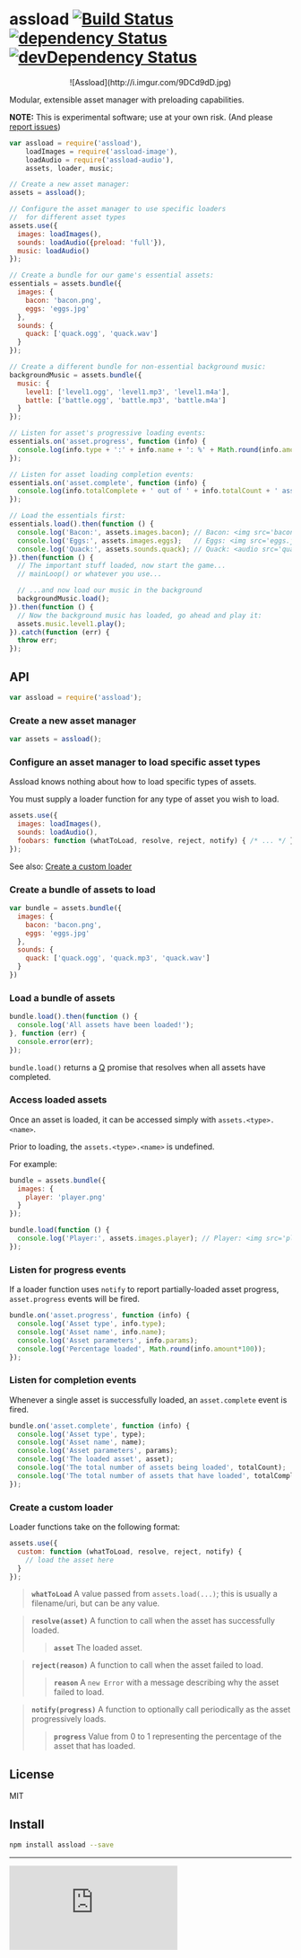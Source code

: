 # assload [![Build Status](https://drone.io/github.com/gitsubio/assload/status.png)](https://drone.io/github.com/gitsubio/assload/latest) [![dependency Status](https://david-dm.org/gitsubio/assload/status.svg?style=flat-square)](https://david-dm.org/gitsubio/assload#info=dependencies) [![devDependency Status](https://david-dm.org/gitsubio/assload/dev-status.svg?style=flat-square)](https://david-dm.org/gitsubio/assload#info=devDependencies)

<center>
  ![Assload](http://i.imgur.com/9DCd9dD.jpg)
</center>

Modular, extensible asset manager with preloading capabilities.

**NOTE:** This is experimental software; use at your own risk. (And please [report issues](http://github.com/gitsubio/assload/issues))

```js
var assload = require('assload'),
    loadImages = require('assload-image'),
    loadAudio = require('assload-audio'),
    assets, loader, music;

// Create a new asset manager:
assets = assload();

// Configure the asset manager to use specific loaders
//  for different asset types
assets.use({
  images: loadImages(),
  sounds: loadAudio({preload: 'full'}),
  music: loadAudio()
});

// Create a bundle for our game's essential assets:
essentials = assets.bundle({
  images: {
    bacon: 'bacon.png',
    eggs: 'eggs.jpg'
  },
  sounds: {
    quack: ['quack.ogg', 'quack.wav']
  }
});

// Create a different bundle for non-essential background music:
backgroundMusic = assets.bundle({
  music: {
    level1: ['level1.ogg', 'level1.mp3', 'level1.m4a'],
    battle: ['battle.ogg', 'battle.mp3', 'battle.m4a']
  }
});

// Listen for asset's progressive loading events:
essentials.on('asset.progress', function (info) {
  console.log(info.type + ':' + info.name + ': %' + Math.round(info.amount*100));
});

// Listen for asset loading completion events:
essentials.on('asset.complete', function (info) {
  console.log(info.totalComplete + ' out of ' + info.totalCount + ' assets loaded');
});

// Load the essentials first:
essentials.load().then(function () {
  console.log('Bacon:', assets.images.bacon); // Bacon: <img src='bacon.png' />
  console.log('Eggs:', assets.images.eggs);   // Eggs: <img src='eggs.jpg' />
  console.log('Quack:', assets.sounds.quack); // Quack: <audio src='quack.ogg' />
}).then(function () {
  // The important stuff loaded, now start the game...
  // mainLoop() or whatever you use...

  // ...and now load our music in the background
  backgroundMusic.load();
}).then(function () {
  // Now the background music has loaded, go ahead and play it:
  assets.music.level1.play();
}).catch(function (err) {
  throw err;
});
```

## API

```js
var assload = require('assload');
```

### Create a new asset manager

```js
var assets = assload();
```

### Configure an asset manager to load specific asset types

Assload knows nothing about how to load specific types of assets.

You must supply a loader function for any type of asset you wish to load.

```js
assets.use({
  images: loadImages(),
  sounds: loadAudio(),
  foobars: function (whatToLoad, resolve, reject, notify) { /* ... */ }
});
```

See also: [Create a custom loader](#create-a-custom-loader)

### Create a bundle of assets to load

```js
var bundle = assets.bundle({
  images: {
    bacon: 'bacon.png',
    eggs: 'eggs.jpg'
  },
  sounds: {
    quack: ['quack.ogg', 'quack.mp3', 'quack.wav']
  }
})
```

### Load a bundle of assets

```js
bundle.load().then(function () {
  console.log('All assets have been loaded!');
}, function (err) {
  console.error(err);
});
```

`bundle.load()` returns a [Q](https://github.com/kriskowal/q) promise that
resolves when all assets have completed.

### Access loaded assets

Once an asset is loaded, it can be accessed simply with `assets.<type>.<name>`.

Prior to loading, the `assets.<type>.<name>` is undefined.

For example:

```js
bundle = assets.bundle({
  images: {
    player: 'player.png'
  }
});

bundle.load(function () {
  console.log('Player:', assets.images.player); // Player: <img src='player.png' />
});
```

### Listen for progress events

If a loader function uses `notify` to report partially-loaded asset progress,
`asset.progress` events will be fired.

```js
bundle.on('asset.progress', function (info) {
  console.log('Asset type', info.type);
  console.log('Asset name', info.name);
  console.log('Asset parameters', info.params);
  console.log('Percentage loaded', Math.round(info.amount*100));
});
```

### Listen for completion events

Whenever a single asset is successfully loaded, an `asset.complete` event is fired.

```js
bundle.on('asset.complete', function (info) {
  console.log('Asset type', type);
  console.log('Asset name', name);
  console.log('Asset parameters', params);
  console.log('The loaded asset', asset);
  console.log('The total number of assets being loaded', totalCount);
  console.log('The total number of assets that have loaded', totalComplete);
});
```

### Create a custom loader <a name='create-a-custom-loader' />

Loader functions take on the following format:

```js
assets.use({
  custom: function (whatToLoad, resolve, reject, notify) {
    // load the asset here
  }
});
```

> **`whatToLoad`**
> A value passed from `assets.load(...)`; this is usually a filename/uri, but can be any value.

> **`resolve(asset)`**
> A function to call when the asset has successfully loaded.
>
> > **`asset`**
> > The loaded asset.

> **`reject(reason)`**
> A function to call when the asset failed to load.
>
> > **`reason`**
> > A `new Error` with a message describing why the asset failed to load.

> **`notify(progress)`**
> A function to optionally call periodically as the asset progressively loads.
> 
> > **`progress`**
> > Value from 0 to 1 representing the percentage of the asset that has loaded.

## License

MIT

## Install

```bash
npm install assload --save
```

----

[![Analytics](https://ga-beacon.appspot.com/UA-33247419-2/assload/README.md)](https://github.com/igrigorik/ga-beacon)
